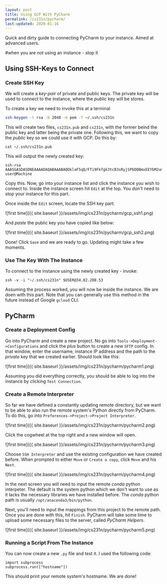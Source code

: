 ```yaml
---
layout: post
title: Using GCP With PyCharm
permalink: /cs231n/pycharm/
last-updated: 2020-01-16
---
```


Quick and dirty guide to connecting PyCharm to your instance. Aimed at advanced users.

#when you are *not* using an instance - stop it

## Using SSH-Keys to Connect

### Create SSH Key

We will create a *key-pair* of private and public keys. The private key will be used to connect to the instance, where the *public* key will be stores.

To create a key we need to invoke this at a terminal

```bash
ssh-keygen -t rsa -b 2048 -m pem -f ~/.ssh/cs231n
```

This will create two files, `cs231n.pub` and `cs231n`, with the former beind the public key and latter being the private one.
Following this, we want to copy the *public* key so we could use it with GCP. Do this by:

```
cat ~/.ssh/cs231n.pub
```

This will output the newly created key:

```
ssh-rsa AAASGASDASDNEAAAADAQABAAABAQDklaF5qQ/FTi9Fkfgk3tcB3sRyjSPbDQBmxEEYbM2umTuBZoUvAznASDt3fzpFLcKe3DTf3eY0xO9HG8xvUFtGFJwOyYzns59lXmK6iNWhZ4tF0BJgz7IScQ6NTkKVKxMzTQLdruDhLRBP6l+2FxMCU2Ar6s57uv8baerwgom+Z80cX62Lt+mrh50pH+czGSRi4ibAwQkJ5IePM7ncrhiqFmKzWGHxuWo4VRtQioZE3AbKdpaJv6f94SvINHo90AUV+58uwJjPPWchDLbAOkhMX7OatqGj/lVWTAnMXfvIYIsZxm8DEBS7UltATYOdtpapBtsE7T/zr9pGd4ghY21 user@Machine
```

Copy this. Now, go into your instance list and click the instance you wish to connect to. Inside the instance screen hit `Edit` at the top. You *don't* need to stop your instance for this part.

Once inside the `Edit` screen, locate the SSH key part:

![first time]({{ site.baseurl }}/assets/img/cs231n/pycharm/gcp_ssh1.png)

And *paste* the public key you have copied like below:

![first time]({{ site.baseurl }}/assets/img/cs231n/pycharm/gcp_ssh2.png)

Done! Click `Save` and we are ready to go. Updating might take a few moments.

### Use The Key With The Instance

To connect to the instance using the newly created key - invoke:

```
ssh -v -i "~/.ssh/cs231n" $USER@34.82.208.53
```

Assuming the process worked, you will now be inside the instance. We are doen with this part. Note that you can generally use this method in the future instead of Google `gcloud` CLI.

## PyCharm 

### Create a Deployment Config

Go into PyCharm and create a new project. No go into `Tools->Deployment->Configurations` and click the *plus* button to create a new `SFTP` config. In that window, enter the username, instance IP address and the path to the *private* key that we created earlier. Should look like this:

![first time]({{ site.baseurl }}/assets/img/cs231n/pycharm/pycharm1.png)

Assuming you did everything correctly, you should be able to log into the instance by clicking `Test Connection`.

### Create a Remote Interpreter

So far we have defined a constantly updating remote directory, but we want to be able to also run the remote system's Python directly from PyCharm. To do this, go into `Preferences->Project->Project Interpreter`. 

![first time]({{ site.baseurl }}/assets/img/cs231n/pycharm/pycharm2.png)

Click the cogwheel at the top right and a new window will open.

![first time]({{ site.baseurl }}/assets/img/cs231n/pycharm/pycharm3.png)

Choose `SSH Interpreter` and use the existing configuration we have created before. When prompted to either `Move` or `Create a copy`, click `Move` and his `Next`.

![first time]({{ site.baseurl }}/assets/img/cs231n/pycharm/pycharm4.png)

In the next screen you will need to input the remote *conda* python interpeter. The default is the system python which we don't want to use as it lacks the necessary libraries we have installed before. The *conda* python path is usually `/opt/anaconda3/bin/python`.

Next, you'll need to input the mappings from this project to the remote path. Once you are done with this, hit `Finish`. PyCharm will take some time to upload some necessary files to the server, called *PyCharm Helpers*.

![first time]({{ site.baseurl }}/assets/img/cs231n/pycharm/pycharm5.png)

### Running a Script From The Instance
You can now create a new `.py` file and test it. I used the following code:

```
import subprocess
subprocess.run(["hostname"])
```

This should print your remote system's hostname. We are done!









